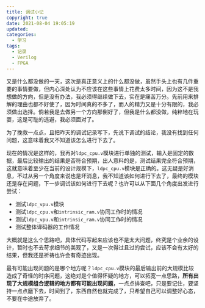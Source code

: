 ```yaml
---
title: 调试小记
copyright: true
date: 2021-08-04 19:05:19
updated:
categories:
  - 学习
tags:
  - 记录
  - Verilog
  - FPGA
---
```


又是什么都没做的一天，这次是真正意义上的什么都没做，虽然手头上也有几件重要的事情要做，但内心深处认为不应该在这些事情上花费太多时间，因为这不是我想做的方向，但是没有办法，我必须得继续做下去，实在是痛苦万分。先前用来排解的理由也都不好使了，因为时间真的不多了，而人的精力又是十分有限的，我必须做出选择。倘若我是去做另一个方向那倒好了，但我是什么都没做，纯粹地在玩耍，这是可耻的逃避，我必须面对了。

为了挽救一点点，且把昨天的调试记录写下，先说下调试的结论，我没有找到任何问题，这意味着我又不知道该怎么进行下去了。

<!--more-->

现在的情况是这样的，我再对`ldpc_cpu.v`模块进行单独的测试，输入是固定的数据，最后比较输出的结果是否符合预期，出人意料的是，测试结果完全符合预期，这就意味着至少在当前的设计规模下，`ldpc_cpu.v`模块是正确的。这无疑是好消息，不过从另一个角度来说也是坏消息，我不知道该如何进行下去了，最终的模块还是存在问题，下一步调试该如何进行下去呢？也许可以从下面几个角度出发进行尝试：

+ 测试`ldpc_vpu.v`模块
+ 测试`ldpc_cpu.v`和`intrinsic_ram.v`协同工作时的情况
+ 测试`ldpc_vpu.v`和`intrinsic_ram.v`协同工作时的情况
+ 测试整体译码器的工作情况

大概就是这么个思路吧，具体代码写起来应该也不是太大问题，终究是个业余的设计，暂时也不去苛求细节的美观了，又是一次得过且过的尝试，应该不会有太好的结果，但我还是祈祷也许会有奇迹出现。

最有可能出现问题的是哪个地方呢？`ldpc_cpu.v`模块的最后输出前的大规模比较造成了奇怪的时序问题，这绝对是个值得怀疑的地方，可以拓宽一点思路，**所有出现了大规模组合逻辑的地方都有可能出现问题**，一点点排查吧，只是要记住，要坚持一点点磨下去，时间到了，东西自然也就完成了，只希望自己可以调整好心态，不要在中途放弃了。
